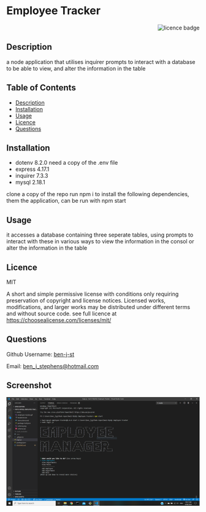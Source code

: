 # Employee Tracker  

    
<div align="right"><img alt="licence badge" src="https://img.shields.io/badge/licence-MIT-yellow"></div>

## Description 

a node application that utilises inquirer prompts to interact with a database to be able to view, and alter the information in the table

## Table of Contents

* [Description](#Description)
* [Installation](#Installation)
* [Usage](#Usage)
* [Licence](#Licence)
* [Questions](#Questions)

## Installation

- dotenv 8.2.0 need a copy of the .env file 
- express 4.17.1
- inquirer 7.3.3
- mysql 2.18.1

clone a copy of the repo run npm i to install the following dependencies, them the application, can be run with npm start

## Usage

it accesses a database containing three seperate tables, using prompts to interact with these in various ways to view the information in the consol or alter the information in the table  

## Licence 

MIT

A short and simple permissive license with conditions only requiring preservation of copyright and license notices. Licensed works, modifications, and larger works may be distributed under different terms and without source code. see full licence at https://choosealicense.com/licenses/mit/


## Questions

Github Username: <a href="https://github.com/ben-j-st">ben-j-st</a>

Email: ben_j_stephens@hotmail.com


## Screenshot 

![screenshot](/assets/img/tracker.PNG)
